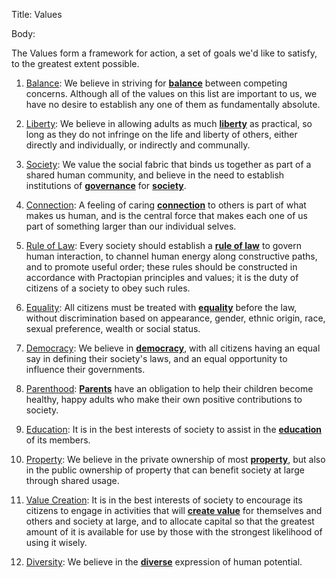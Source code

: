 Title: Values

Body:

The Values form a framework for action, a set of goals we'd like to satisfy, to the greatest extent possible. 

01. [Balance](../tags/balance.html): We believe in striving for **[balance][]** between competing concerns. Although all of the values on this list are important to us, we have no desire to establish any one of them as fundamentally absolute.


[balance]: ../tags/balance.html

02. [Liberty](../tags/liberty.html): We believe in allowing adults as much **[liberty][]** as practical, so long as they do not infringe on the life and liberty of others, either directly and individually, or indirectly and communally.

[liberty]: ../tags/liberty.html

03. [Society](../tags/society.html): We value the social fabric that binds us together as part of a shared human community, and believe in the need to establish institutions of **[governance][]** for **[society][]**.

[governance]: ../tags/governance.html
[society]: ../tags/society.html

04. [Connection](../tags/connection.html): A feeling of caring [**connection**][connection] to others is part of what makes us human, and is the central force that makes each one of us part of something larger than our individual selves.

[connection]: ../tags/connection.html

05. [Rule of Law](../tags/rule-of-law.html): Every society should establish a **[rule of law][rule-of-law]** to govern human interaction, to channel human energy along constructive paths, and to promote useful order; these rules should be constructed in accordance with Practopian principles and values; it is the duty of citizens of a society to obey such rules.

[rule-of-law]: ../tags/rule-of-law.html

06. [Equality](../tags/equality.html): All citizens must be treated with **[equality][]** before the law, without discrimination based on appearance, gender, ethnic origin, race, sexual preference, wealth or social status.

[equality]:  ../tags/equality.html

07. [Democracy](../tags/democracy.html): We believe in **[democracy][democracy]**, with all citizens having an equal say in defining their society's laws, and an equal opportunity to influence their governments.

[democracy]:  ../tags/democracy.html

08. [Parenthood](../tags/parenthood.html): **[Parents][parenthood]** have an obligation to help their children become healthy, happy adults who make their own positive contributions to society.


[parenthood]: ../tags/parenthood.html

09. [Education](../tags/education.html): It is in the best interests of society to assist in the **[education][]** of its members.


[education]: ../tags/education.html

10. [Property](../tags/property.html): We believe in the private ownership of most **[property][]**, but also in the public ownership of property that can benefit society at large through shared usage.


[property]: ../tags/property.html

11. [Value Creation](../tags/value-creation.html): It is in the best interests of society to encourage its citizens to engage in activities that will **[create value][value]** for themselves and others and society at large, and to allocate capital so that the greatest amount of it is available for use by those with the strongest likelihood of using it wisely.

[value]: ../tags/value-creation.html

12. [Diversity](../tags/diversity.html): We believe in the **[diverse][diversity]** expression of human potential.

[diversity]:  ../tags/diversity.html


